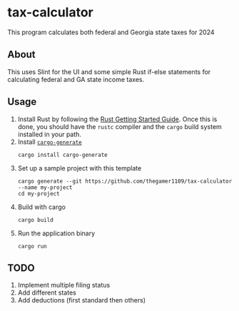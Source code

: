 # tax-calculator
This program calculates both federal and Georgia state taxes for 2024

## About

This uses Slint for the UI and some simple Rust if-else statements for calculating federal and GA state income taxes. 

## Usage

1. Install Rust by following the [Rust Getting Started Guide](https://www.rust-lang.org/learn/get-started).
   Once this is done, you should have the ```rustc``` compiler and the ```cargo``` build system installed in your path.
2. Install [`cargo-generate`](https://github.com/cargo-generate/cargo-generate)
    ```
    cargo install cargo-generate
    ```
3. Set up a sample project with this template
    ```
    cargo generate --git https://github.com/thegamer1109/tax-calculator --name my-project
    cd my-project
    ```
3. Build with cargo
    ```
    cargo build
    ```
4. Run the application binary
     ```
     cargo run
     ```

## TODO

1. Implement multiple filing status
2. Add different states
3. Add deductions (first standard then others)
